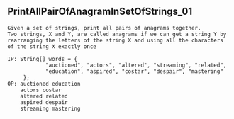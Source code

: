 ## PrintAllPairOfAnagramInSetOfStrings_01

    Given a set of strings, print all pairs of anagrams together. 
    Two strings, X and Y, are called anagrams if we can get a string Y by 
    rearranging the letters of the string X and using all the characters of the string X exactly once

    IP: String[] words = {
                "auctioned", "actors", "altered", "streaming", "related",
                "education", "aspired", "costar", "despair", "mastering"
         };
    OP: auctioned education
        actors costar
        altered related
        aspired despair
        streaming mastering